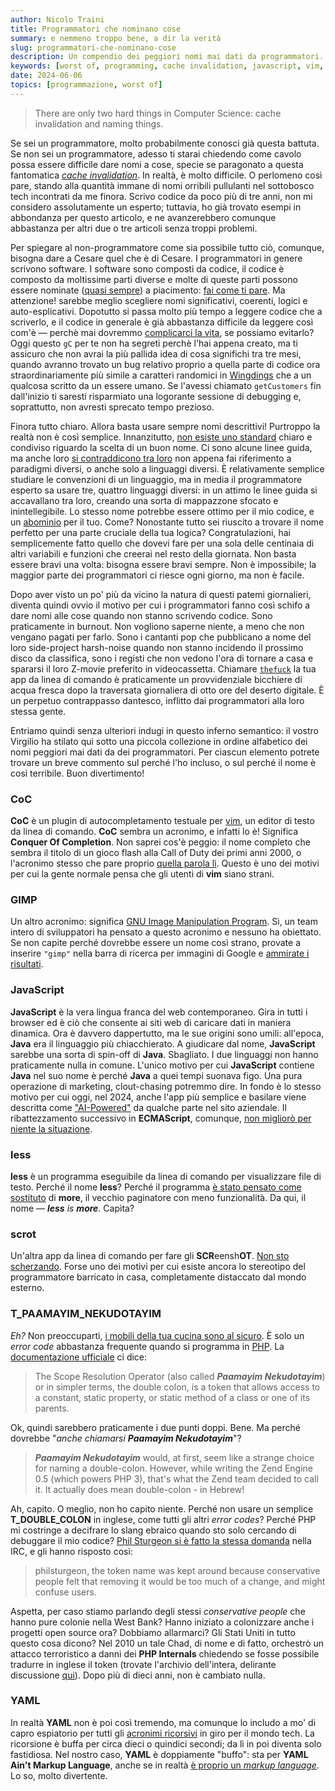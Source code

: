 ```yaml
---
author: Nicolo Traini
title: Programmatori che nominano cose
summary: e nemmeno troppo bene, a dir la verità
slug: programmatori-che-nominano-cose
description: Un compendio dei peggiori nomi mai dati da programmatori.
keywords: [worst of, programming, cache invalidation, javascript, vim, php]
date: 2024-06-06
topics: [programmazione, worst of]
---
```


> There are only two hard things in Computer Science: cache invalidation and naming things.

Se sei un programmatore, molto probabilmente conosci già questa battuta. Se non sei un programmatore,
adesso ti starai chiedendo come cavolo possa essere difficile dare nomi a cose, specie se paragonato
a questa fantomatica
_[cache invalidation](https://www.reddit.com/media?url=https%3A%2F%2Fi.redd.it%2Fmalf7gt4qdj21.jpg "fumetto su Reddit")_.
In realtà, è molto difficile. O perlomeno così pare, stando alla quantità immane di nomi orribili
pullulanti nel sottobosco tech incontrati da me finora. Scrivo codice da poco più di tre anni,
non mi considero assolutamente un esperto; tuttavia, ho già trovato esempi in abbondanza per questo
articolo, e ne avanzerebbero comunque abbastanza per altri due o tre articoli senza troppi problemi.

Per spiegare al non-programmatore come sia possibile tutto ciò, comunque, bisogna dare a Cesare quel
che è di Cesare. I programmatori in genere scrivono software. I software sono composti da codice,
il codice è composto da moltissime parti diverse e molte di queste parti possono essere nominate
([quasi sempre](https://github.com/AnanthaRajuC/Reserved-Key-Words-list-of-various-programming-languages "'Reserved Keywords list of various programming languages' su GitHub"))
a piacimento: [fai come ti pare](https://www.youtube.com/watch?v=ozYaB5WrD_0 "'It's your choice.flv' su YouTube").
Ma attenzione! sarebbe meglio scegliere nomi significativi, coerenti, logici e auto-esplicativi.
Dopotutto si passa molto più tempo a leggere codice che a scriverlo, e il codice in generale
è già abbastanza difficile da leggere così com'è — perchè mai dovremmo
[complicarci la vita](https://www.youtube.com/watch?v=mSUNnCwj1WY "'programming war crimes' su YouTube"),
se possiamo evitarlo? Oggi questo `gC` per te non ha segreti perchè l'hai appena creato, ma ti
assicuro che non avrai la più pallida idea di cosa significhi tra tre mesi, quando avranno
trovato un bug relativo proprio a quella parte di codice ora straordinariamente più simile
a caratteri randomici in [Wingdings](https://lingojam.com/WingdingsTranslator "Wingdings Translator")
che a un qualcosa scritto da un essere umano. Se l'avessi chiamato `getCustomers`
fin dall'inizio ti saresti risparmiato una logorante sessione di debugging e, soprattutto,
non avresti sprecato tempo prezioso.

Finora tutto chiaro. Allora basta usare sempre nomi descrittivi! Purtroppo la realtà non è così semplice.
Innanzitutto, [non esiste uno standard](https://xkcd.com/927/ "comic strip on xkcd.com")
chiaro e condiviso riguardo la scelta di un buon nome. Ci sono alcune linee guida, ma anche loro
[si contraddicono tra loro](https://blog.ploeh.dk/2015/08/17/when-x-y-and-z-are-great-variable-names/)
non appena fai riferimento a paradigmi diversi, o anche solo a linguaggi diversi. È relativamente
semplice studiare le convenzioni di un linguaggio, ma in media il programmatore esperto sa usare tre,
quattro linguaggi diversi: in un attimo le linee guida si accavallano tra loro, creando una sorta
di mappazzone sfocato e inintellegibile. Lo stesso nome potrebbe essere ottimo per il mio codice,
e un [abominio](https://x.com/jamesiry/status/598547781515485184 "functional programmers on Twitter")
per il tuo. Come? Nonostante tutto sei riuscito a trovare il nome perfetto per una parte cruciale
della tua logica? Congratulazioni, hai semplicemente fatto quello che dovevi fare per una sola
delle centinaia di altri variabili e funzioni che creerai nel resto della giornata. Non basta
essere bravi una volta: bisogna essere bravi sempre. Non è impossibile; la maggior parte dei
programmatori ci riesce ogni giorno, ma non è facile.

Dopo aver visto un po' più da vicino la natura di questi patemi giornalieri, diventa quindi ovvio il
motivo per cui i programmatori fanno così schifo a dare nomi alle cose quando non stanno scrivendo
codice. Sono praticamente in burnout. Non vogliono saperne niente, a meno che non vengano pagati
per farlo. Sono i cantanti pop che pubblicano a nome del loro side-project harsh-noise quando
non stanno incidendo il prossimo disco da classifica, sono i registi che non vedono l'ora di
tornare a casa e spararsi il loro Z-movie preferito in videocassetta. Chiamare
[`thefuck`](https://github.com/nvbn/thefuck "'thefuck' su GitHub")
la tua app da linea di comando è praticamente un provvidenziale bicchiere di acqua fresca
dopo la traversata giornaliera di otto ore del deserto digitale. È un perpetuo
contrappasso dantesco, inflitto dai programmatori alla loro stessa gente.

Entriamo quindi senza ulteriori indugi in questo inferno semantico: il vostro Virgilio
ha stilato qui sotto una piccola collezione in ordine alfabetico dei nomi peggiori
mai dati da dei programmatori. Per ciascun elemento potrete trovare un breve commento
sul perché l'ho incluso, o sul perché il nome è così terribile. Buon divertimento!

### CoC

**CoC** è un plugin di autocompletamento testuale per [vim](https://www.vim.org/ "vim home-page"),
un editor di testo da linea di comando. **CoC** sembra un acronimo, e infatti lo è!
Significa **Conquer Of Completion**. Non saprei cos'è peggio: il nome completo che
sembra il titolo di un gioco flash alla Call of Duty dei primi anni 2000, o l'acronimo
stesso che pare proprio [quella parola lì](https://www.youtube.com/watch?v=YA8l2POQ1No "'The Office - Cock' su YouTube").
Questo è uno dei motivi per cui la gente normale pensa che gli utenti di **vim** siano strani.

### GIMP

Un altro acronimo: significa [GNU Image Manipulation Program](https://www.gimp.org/ "GIMP home-page").
Sì, un team intero di sviluppatori ha pensato a questo acronimo e nessuno ha obiettato.
Se non capite perché dovrebbe essere un nome così strano, provate a inserire `"gimp"` nella barra di ricerca per immagini di Google e
[ammirate i risultati](https://www.google.com/search?sca_esv=4ce04de13f7e18f6&sca_upv=1&q=gimp&uds=ADvngMhiT0nRpSjbJPjWq9wKOmhO5M4yafYUActcLRzkXct9ifp40-rxmQDurT4o_qJO4V3T5MshTn0O_bZSLo7HXdcOc6LAT2IqKsXjVfSPsxsu-N6WMLQuKar-rCQlGC49VlMvphVrtq7uop9ygsYs1Q0zr_y6dfe7iShjdtTCbepAd1FBUYXdZQ-YfhbK3MwRbv0mV2YNjg2-0eLJnSVX9gUHqHoGfSav-qGa6vOn9t-QnOr-9aW6yEvCJJyzXBKlpOJl7L9-iMAom-w7OW_CPb0QCOcSzw&udm=2&prmd=ivnmbtz&sa=X&ved=2ahUKEwjFpp7s08mGAxWNgP0HHZ9JMgIQtKgLegQIFBAB&biw=1488&bih=624&dpr=1.25 "Immagini risultanti per 'gimp'").

### JavaScript

**JavaScript** è la vera lingua franca del web contemporaneo. Gira in tutti i browser ed è
ciò che consente ai siti web di caricare dati in maniera dinamica. Ora è davvero dappertutto,
ma le sue origini sono umili: all'epoca, **Java** era il linguaggio più chiacchierato.
A giudicare dal nome, **JavaScript** sarebbe una sorta di spin-off di **Java**. Sbagliato.
I due linguaggi non hanno praticamente nulla in comune. L'unico motivo per cui **JavaScript**
contiene **Java** nel suo nome è perché **Java** a quei tempi suonava figo. Una pura operazione
di marketing, clout-chasing potremmo dire. In fondo è lo stesso motivo per cui oggi, nel 2024,
anche l'app più semplice e basilare viene descritta come
["AI-Powered"](https://www.scaruffi.com/singular/sin00.html "Intelligence is not Artificial, introduzione al libro")
da qualche parte nel sito aziendale. Il ribattezzamento successivo in **ECMAScript**, comunque,
[non migliorò per niente la situazione](https://james-iry.blogspot.com/2009/05/brief-incomplete-and-mostly-wrong.html#:~:text=1995%20%2D%20Brendan%20Eich,is%20renamed%20ECMAScript. "A brief, incomplete, and mostly wrong history of programming languages").

### less

**less** è un programma eseguibile da linea di comando per visualizzare file di testo.
Perché il nome **less**? Perché il programma
[è stato pensato come sostituto](https://man7.org/linux/man-pages/man1/less.1.html "manuale Linux per 'less'")
di **more**, il vecchio paginatore con meno funzionalità. Da qui, il nome — _**less** is **more**_. Capìta?

### scrot

Un'altra app da linea di comando per fare gli **SCR**eensh**OT**.
[Non sto scherzando](https://man.archlinux.org/man/scrot.1 "Manuale di 'scrot'").
Forse uno dei motivi per cui esiste ancora lo stereotipo del programmatore barricato in casa,
completamente distaccato dal mondo esterno.

### T_PAAMAYIM_NEKUDOTAYIM

_Eh?_ Non preoccuparti, [i mobili della tua cucina sono al sicuro](https://www.youtube.com/watch?v=r_qjf_iiCMk).
È solo un _error code_ abbastanza frequente quando si programma in
[PHP](https://phpsadness.com/sad/1 "Unexpected T_PAAMAYIM_NEKUDOTAYIM").
La [documentazione ufficiale](https://www.php.net/manual/en/language.oop5.paamayim-nekudotayim.php "Scope Resolution Operator (::)")
ci dice:

> The Scope Resolution Operator (also called _**Paamayim Nekudotayim**_) or in simpler terms,
> the double colon, is a token that allows access to a constant, static property,
> or static method of a class or one of its parents.

Ok, quindi sarebbero praticamente i due punti doppi. Bene. Ma perché dovrebbe "_anche chiamarsi **Paamayim Nekudotayim**_"?

> _**Paamayim Nekudotayim**_ would, at first, seem like a strange choice for naming a double-colon.
> However, while writing the Zend Engine 0.5 (which powers PHP 3), that's what the Zend team
> decided to call it. It actually does mean double-colon - in Hebrew!

Ah, capito. O meglio, non ho capito niente. Perché non usare un semplice **T_DOUBLE_COLON**
in inglese, come tutti gli altri _error codes_? Perché PHP mi costringe a decifrare
lo slang ebraico quando sto solo cercando di debuggare il mio codice?
[Phil Sturgeon si è fatto la stessa domanda](https://philsturgeon.com/wtf-is-t-paamayim-nekudotayim/ "WTF is T_PAAMAYIM_NEKUDOTAYIM")
nella IRC, e gli hanno risposto così:

> philsturgeon, the token name was kept around because conservative people felt
> that removing it would be too much of a change, and might confuse users.

Aspetta, per caso stiamo parlando degli stessi _conservative people_ che hanno
pure colonie nella West Bank? Hanno iniziato a colonizzare anche i progetti
open source ora? Dobbiamo allarmarci? Gli Stati Uniti in tutto questo cosa dicono?
Nel 2010 un tale Chad, di nome e di fatto, orchestrò un attacco terroristico a
danni dei **PHP Internals** chiedendo se fosse possibile tradurre in inglese il
token (trovate l'archivio dell'intera, delirante discussione
[qui](https://web.archive.org/web/20221209141424/https://grokbase.com/t/php/php-internals/10ayegjgg4/rename-t-paamayim-nekudotayim-to-t-double-colon/10ay7h1f2a "[PHP-INTERNALS] rename T_PAAMAYIM_NEKUDOTAYIM to T_DOUBLE_COLON")).
Dopo più di dieci anni, non è cambiato nulla.

### YAML

In realtà **YAML** non è poi così tremendo, ma comunque lo includo a mo' di capro
espiatorio per tutti gli [acronimi ricorsivi](https://www.techopedia.com/definition/21636/recursive-acronym "Recursive Acronym definition su Techopedia")
in giro per il mondo tech. La ricorsione è buffa per circa dieci o quindici secondi;
da lì in poi diventa solo fastidiosa. Nel nostro caso, **YAML** è doppiamente "buffo":
sta per **YAML Ain't Markup Language**, anche se in realtà
[è proprio un _markup language_](https://www.redhat.com/en/topics/automation/what-is-yaml "'What is YAML?' su Red Hat").
Lo so, molto divertente.
